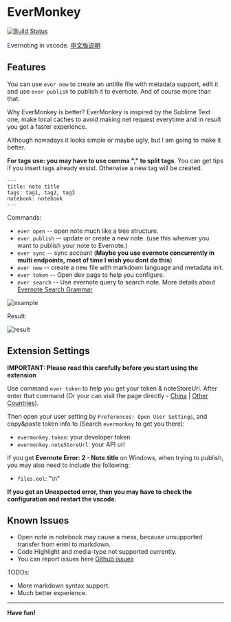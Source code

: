 # EverMonkey

[![Build Status](https://travis-ci.org/michalyao/evermonkey.svg?branch=master)](https://travis-ci.org/michalyao/evermonkey)

Evernoting in vscode. [中文版说明](README_zh-CN.md)

## Features

You can use `ever new` to create an untitle file with metadata support, edit it and use `ever publish` to publish it to evernote. And of course more than that.

Why EverMonkey is better? EverMonkey is inspired by the Sublime Text one, make local caches to avoid making net request everytime and in result
you got a faster experience.

Although nowadays it looks simple or maybe ugly, but I am going to make it better.


**For tags use: you may have to use comma "," to split tags**. You can get tips if you insert tags already exsist. Otherwise a new tag will be created.

```
---
title: note title
tags: tag1, tag2, tag3
notebook: notebook
---
```

Commands:

* `ever open` -- open note much like a tree structure. 
* `ever publish` -- update or create a new note. (use this whenver you want to publish your note to Evernote.)
* `ever sync` -- sync account (**Maybe you use evernote concurrently in multi endpoints, most of time I wish you dont do this**)
* `ever new` -- create a new file with markdown language and metadata init.
* `ever token` -- Open dev page to help you configure.
* `ever search` -- Use evernote query to search note. More details about [Evernote Search Grammar](https://dev.evernote.com/doc/articles/search_grammar.php)

![example](assets/monkey.gif)

Result:

![result](assets/result.jpg)

## Extension Settings

**IMPORTANT: Please read this carefully before you start using the extension**

Use command `ever token` to help you get your token & noteStoreUrl. After enter that command (Or your can visit the page directly - [China](https://app.yinxiang.com/api/DeveloperToken.action) | [Other Countries](https://www.evernote.com/api/DeveloperToken.action)).

Then open your user setting by `Preferences: Open User Settings`, and copy&paste token info to (Search `evermonkey` to get you there):

* `evermonkey.token`: your developer token
* `evermonkey.noteStoreUrl`: your API url

If you get **Evernote Error: 2 - Note.title** on Windows, when trying to publish, you may also need to include the following:

* `files.eol`: "\n"

**If you get an Unexpected error, then you may have to check the configuration and restart the vscode.**

## Known Issues

* Open note in notebook may cause a mess, because unsupported transfer from enml to markdown.
* Code Highlight and media-type not supported currently.
* You can report issues here [Github issues](https://github.com/michalyao/evermonkey/issues)

TODOs:

* More markdown syntax support.
* Much better experience.


-----------------------------------------------------------------------------------------------------------

**Have fun!**

